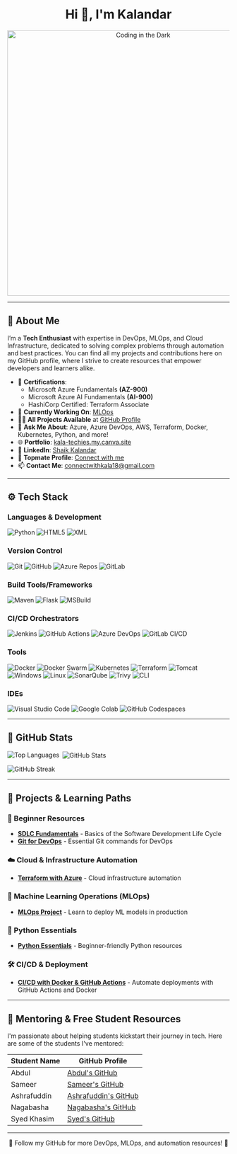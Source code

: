 <h1 align="center">Hi 👋, I'm Kalandar</h1>

<div align="center">
    <img src="https://github.com/your-username/your-repo/raw/main/filename.gif" alt="Coding in the Dark" width="600">
</div>

---

## 🔹 About Me

I’m a **Tech Enthusiast** with expertise in DevOps, MLOps, and Cloud Infrastructure, dedicated to solving complex problems through automation and best practices. You can find all my projects and contributions here on my GitHub profile, where I strive to create resources that empower developers and learners alike.

- 🏅 **Certifications**:
  - Microsoft Azure Fundamentals **(AZ-900)**
  - Microsoft Azure AI Fundamentals **(AI-900)**
  - HashiCorp Certified: Terraform Associate
- 🔭 **Currently Working On**: [MLOps](https://github.com/kala-techies/MLOPS)
- 👨‍💻 **All Projects Available** at [GitHub Profile](https://github.com/kala-techies)
- 💬 **Ask Me About**: Azure, Azure DevOps, AWS, Terraform, Docker, Kubernetes, Python, and more!
- 🌐 **Portfolio**: [kala-techies.my.canva.site](https://kala-techies.my.canva.site/)
- 🔗 **LinkedIn**: [Shaik Kalandar](https://www.linkedin.com/in/shaik-kalandar-b86208322)
- 🤝 **Topmate Profile**: [Connect with me](https://staging2.topmate.io/kala/)
- 📫 **Contact Me**: [connectwithkala18@gmail.com](mailto:connectwithkala18@gmail.com)

---

## ⚙️ Tech Stack

### Languages & Development
![Python](https://img.shields.io/badge/-Python-3776AB?style=for-the-badge&logo=python&logoColor=white)
![HTML5](https://img.shields.io/badge/-HTML5-E34F26?style=for-the-badge&logo=html5&logoColor=white)
![XML](https://img.shields.io/badge/-XML-00599C?style=for-the-badge&logo=xml&logoColor=white)

### Version Control
![Git](https://img.shields.io/badge/-Git-F05032?style=for-the-badge&logo=git&logoColor=white)
![GitHub](https://img.shields.io/badge/-GitHub-181717?style=for-the-badge&logo=github&logoColor=white)
![Azure Repos](https://img.shields.io/badge/-Azure%20Repos-0078D7?style=for-the-badge&logo=azuredevops&logoColor=white)
![GitLab](https://img.shields.io/badge/-GitLab-FCA121?style=for-the-badge&logo=gitlab&logoColor=white)

### Build Tools/Frameworks
![Maven](https://img.shields.io/badge/-Maven-C71A36?style=for-the-badge&logo=apache-maven&logoColor=white)
![Flask](https://img.shields.io/badge/-Flask-000000?style=for-the-badge&logo=flask&logoColor=white)
![MSBuild](https://img.shields.io/badge/-MSBuild-0078D4?style=for-the-badge&logo=visualstudio&logoColor=white)

### CI/CD Orchestrators
![Jenkins](https://img.shields.io/badge/-Jenkins-D24939?style=for-the-badge&logo=jenkins&logoColor=white)
![GitHub Actions](https://img.shields.io/badge/-GitHub%20Actions-2088FF?style=for-the-badge&logo=githubactions&logoColor=white)
![Azure DevOps](https://img.shields.io/badge/-Azure%20DevOps-0078D7?style=for-the-badge&logo=azuredevops&logoColor=white)
![GitLab CI/CD](https://img.shields.io/badge/-GitLab%20CI%2FCD-FCA121?style=for-the-badge&logo=gitlab&logoColor=white)

### Tools
![Docker](https://img.shields.io/badge/-Docker-2496ED?style=for-the-badge&logo=docker&logoColor=white)
![Docker Swarm](https://img.shields.io/badge/-Docker%20Swarm-2496ED?style=for-the-badge&logo=docker&logoColor=white)
![Kubernetes](https://img.shields.io/badge/-Kubernetes-326CE5?style=for-the-badge&logo=kubernetes&logoColor=white)
![Terraform](https://img.shields.io/badge/-Terraform-7B42BC?style=for-the-badge&logo=terraform&logoColor=white)
![Tomcat](https://img.shields.io/badge/-Tomcat-F8DC75?style=for-the-badge&logo=apache-tomcat&logoColor=black)
![Windows](https://img.shields.io/badge/-Windows-0078D6?style=for-the-badge&logo=windows&logoColor=white)
![Linux](https://img.shields.io/badge/-Linux-FCC624?style=for-the-badge&logo=linux&logoColor=black)
![SonarQube](https://img.shields.io/badge/-SonarQube-4E9BCD?style=for-the-badge&logo=sonarqube&logoColor=white)
![Trivy](https://img.shields.io/badge/-Trivy-7C8BFA?style=for-the-badge&logo=aqua&logoColor=white)
![CLI](https://img.shields.io/badge/-CLI-000000?style=for-the-badge)

### IDEs
![Visual Studio Code](https://img.shields.io/badge/-VS%20Code-007ACC?style=for-the-badge&logo=visualstudiocode&logoColor=white)
![Google Colab](https://img.shields.io/badge/-Google%20Colab-F9AB00?style=for-the-badge&logo=googlecolab&logoColor=white)
![GitHub Codespaces](https://img.shields.io/badge/-GitHub%20Codespaces-181717?style=for-the-badge&logo=github&logoColor=white)

---

## 🔹 GitHub Stats

<p>
  <img align="left" src="https://github-readme-stats.vercel.app/api/top-langs?username=kala-techies&show_icons=true&locale=en&layout=compact" alt="Top Languages" />
</p>

<p>&nbsp;<img align="center" src="https://github-readme-stats.vercel.app/api?username=kala-techies&show_icons=true&locale=en" alt="GitHub Stats" /></p>

<p><img align="center" src="https://github-readme-streak-stats.herokuapp.com/?user=kala-techies&" alt="GitHub Streak" /></p>

---

## 🔹 Projects & Learning Paths

### 🌱 Beginner Resources
- **[SDLC Fundamentals](https://github.com/kala-techies/sdlc-fundamentals.git)** - Basics of the Software Development Life Cycle
- **[Git for DevOps](https://github.com/kala-techies/GitForDevOps.git)** - Essential Git commands for DevOps

### ☁️ Cloud & Infrastructure Automation
- **[Terraform with Azure](https://github.com/kala-techies/TerraformWithAzure.git)** - Cloud infrastructure automation

### 🤖 Machine Learning Operations (MLOps)
- **[MLOps Project](https://github.com/kala-techies/MLOPS.git)** - Learn to deploy ML models in production

### 🐍 Python Essentials
- **[Python Essentials](https://github.com/kala-techies/MLOPS/tree/main/Section03PythonEssentials)** - Beginner-friendly Python resources

### 🛠️ CI/CD & Deployment
- **[CI/CD with Docker & GitHub Actions](https://github.com/kala-techies/DockerGithubActionsDeployment.git)** - Automate deployments with GitHub Actions and Docker

---

## 🔹 Mentoring & Free Student Resources

I'm passionate about helping students kickstart their journey in tech. Here are some of the students I've mentored:

| Student Name | GitHub Profile |
|--------------|----------------|
| Abdul        | [Abdul's GitHub](https://github.com/Abdul9010150809) |
| Sameer       | [Sameer's GitHub](https://github.com/sameer-shaik7) |
| Ashrafuddin  | [Ashrafuddin's GitHub](https://github.com/Ashrafuddinsha) |
| Nagabasha    | [Nagabasha's GitHub](https://github.com/Nagabashashaik) |
| Syed Khasim  | [Syed's GitHub](https://github.com/SyedKhasimshahid) |

---

<div align="center">
    🌟 Follow my GitHub for more DevOps, MLOps, and automation resources! 🌟
</div>
